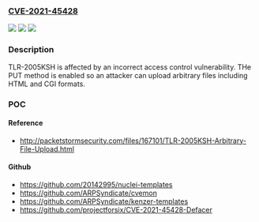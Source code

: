 ### [CVE-2021-45428](https://cve.mitre.org/cgi-bin/cvename.cgi?name=CVE-2021-45428)
![](https://img.shields.io/static/v1?label=Product&message=n%2Fa&color=blue)
![](https://img.shields.io/static/v1?label=Version&message=n%2Fa&color=blue)
![](https://img.shields.io/static/v1?label=Vulnerability&message=n%2Fa&color=brighgreen)

### Description

TLR-2005KSH is affected by an incorrect access control vulnerability. THe PUT method is enabled so an attacker can upload arbitrary files including HTML and CGI formats.

### POC

#### Reference
- http://packetstormsecurity.com/files/167101/TLR-2005KSH-Arbitrary-File-Upload.html

#### Github
- https://github.com/20142995/nuclei-templates
- https://github.com/ARPSyndicate/cvemon
- https://github.com/ARPSyndicate/kenzer-templates
- https://github.com/projectforsix/CVE-2021-45428-Defacer

